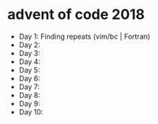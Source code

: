 # advent of code 2018

* Day 1: Finding repeats (vim/bc | Fortran)
* Day 2:
* Day 3:
* Day 4:
* Day 5:
* Day 6:
* Day 7:
* Day 8:
* Day 9:
* Day 10:
